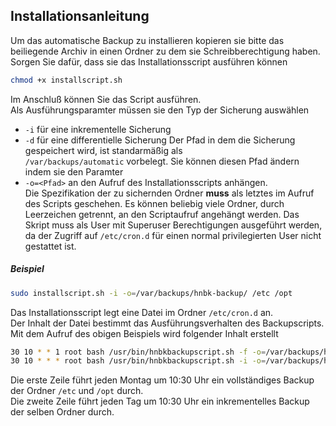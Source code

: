 ## Installationsanleitung
Um das automatische Backup zu installieren kopieren sie bitte das beiliegende Archiv in einen Ordner zu dem sie Schreibberechtigung haben.  
Sorgen Sie dafür, dass sie das Installationsscript ausführen können  
```bash
chmod +x installscript.sh
```
Im Anschluß können Sie das Script ausführen.  
Als Ausführungsparamter müssen sie den Typ der Sicherung auswählen
- `-i` für eine inkrementelle Sicherung
- `-d` für eine differentielle Sicherung
Der Pfad in dem die Sicherung gespeichert wird, ist standarmäßig als  
`/var/backups/automatic` vorbelegt.
Sie können diesen Pfad ändern indem sie den Paramter
- `-o=<Pfad>`
an den Aufruf des Installationsscripts anhängen.  
Die Spezifikation der zu sichernden Ordner **muss** als letztes im Aufruf des Scripts geschehen. Es können beliebig viele Ordner, durch Leerzeichen getrennt, an den Scriptaufruf angehängt werden.
Das Skript muss als User mit Superuser Berechtigungen ausgeführt werden, da der Zugriff auf `/etc/cron.d` für einen normal privilegierten User nicht gestattet ist.
##### Beispiel
```bash
sudo installscript.sh -i -o=/var/backups/hnbk-backup/ /etc /opt
```
Das Installationsscript legt eine Datei im Ordner `/etc/cron.d` an.  
Der Inhalt der Datei bestimmt das Ausführungsverhalten des Backupscripts.  
Mit dem Aufruf des obigen Beispiels wird folgender Inhalt erstellt

```bash
30 10 * * 1 root bash /usr/bin/hnbkbackupscript.sh -f -o=/var/backups/hnbk-backup/ /etc /opt
30 10 * * * root bash /usr/bin/hnbkbackupscript.sh -i -o=/var/backups/hnbk-backup/ /etc /opt
```
Die erste Zeile führt jeden Montag um 10:30 Uhr ein vollständiges Backup der Ordner `/etc` und `/opt` durch.  
Die zweite Zeile führt jeden Tag um 10:30 Uhr ein inkrementelles Backup der selben Ordner durch.
